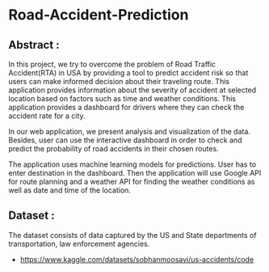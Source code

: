 # Road-Accident-Prediction

## Abstract :

In this project, we try to overcome the problem of Road Traffic Accident(RTA) in USA by providing a tool to predict accident risk so that users can make informed decision about their traveling route. This application provides information about the severity of accident at selected location based on factors such as time and weather conditions. This application provides a dashboard for drivers where they can check the accident rate for a city. 

In our web application, we present analysis and visualization of the data. Besides, user can use the interactive dashboard in order to check and predict the probability of road accidents in their chosen routes.

The application uses machine learning models for predictions. User has to enter destination in the dashboard. Then the application will use Google API for route planning and a weather API for finding the weather conditions as well as date and time of the location.

## Dataset : 
The dataset consists of data captured by the US and State departments
of transportation, law enforcement agencies.
* https://www.kaggle.com/datasets/sobhanmoosavi/us-accidents/code

